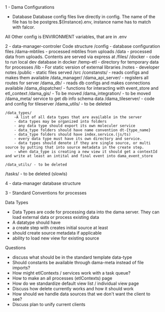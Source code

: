 
1 - Dama Configurations
 - Database
   Database config files live directly in config. The name of the file has to be postgres.${Instance}.env, instance name has to match with falcor.

 All Other config is ENVIRONMENT variables, that are in .env

2 - data-manager-controler Code structure
  /config - database configuration files
  /dama-mbtiles - processed mbtiles from uploads
  /data - processed data from uploads. Contents are served via express at /files/
  /docker - code to run local dev database in docker
  /temp-etl - directory for temporary data for processes
  /lib - For static version of external libraries
  /notes - developer notes
  /public - static files served
  /src 
  	/constansts/ - reads configs and makes them available
  	/data_manager/
	  	/dama_api_server/ - registers all routes for server
	  	/dama_db/ - reads db configs and makes connections available
	  	/dama_dispatcher/ - functions for interacting with event_store and etl_context
	  	/dama_gis/ - To be moved
	  	/dama_integration/ - to be moved
	  	/dama_meta/ service to get db info schema data
	  	/dama_tileserver/ - code and config for tileserver
	  	/dama_utils/ - to be deleted 

	/data_types/ 
	  	-A list of all data types that are available in the server
	  	- data types may be organized into folders
	  	- any data type should export its own moleculer service
	  	- data_type folders should have name convention dt-{type_name}
	  	- data_type folders should have index.service.(js/ts)
	  	- every data type must have its own directory and service.
	  	- data types should denote if they are single source, or multi source by putting that into source metadata in the create step.
	  	- when data_type is creating a new view it should get a contextId and write at least an intital and final event into dama_event_store

	/data_utils/ - to be deleted
   /tasks/ - to be deleted (slowls)

4 - data-manager database structure


3 - Standard Conventions for processes


Data Types
   - Data Types are code for processing data into the dama server. They can load external data or process existing data
   - A datatype should have
   - a create step with creates initial source at least
   - should create source metadata if applicable
   - ability to load new view for existing source


Questions
 - discuss what should be in the standard template data-type
 - Should constants be available through dama-meta instead of file imports?
 - How might etlContexts / services work with a task queue?
 - How to make an all processes (etlContexts) page 
 - How do we standardize default view list / individual view page
 - Discuss how delete currently works and how it should work
 - How should we handle data sources that we don't want the client to see?
 - Discuss plan to unify current clients

   





